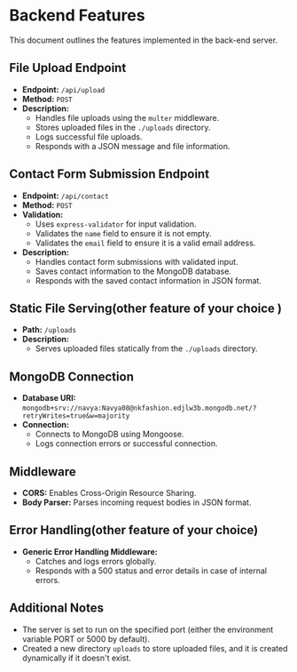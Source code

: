 # Backend Features

This document outlines the features implemented in the back-end server.

## File Upload Endpoint

- **Endpoint:** `/api/upload`
- **Method:** `POST`
- **Description:**
  - Handles file uploads using the `multer` middleware.
  - Stores uploaded files in the `./uploads` directory.
  - Logs successful file uploads.
  - Responds with a JSON message and file information.

## Contact Form Submission Endpoint

- **Endpoint:** `/api/contact`
- **Method:** `POST`
- **Validation:**
  - Uses `express-validator` for input validation.
  - Validates the `name` field to ensure it is not empty.
  - Validates the `email` field to ensure it is a valid email address.
- **Description:**
  - Handles contact form submissions with validated input.
  - Saves contact information to the MongoDB database.
  - Responds with the saved contact information in JSON format.

## Static File Serving(other feature of your choice )

- **Path:** `/uploads`
- **Description:**
  - Serves uploaded files statically from the `./uploads` directory.

## MongoDB Connection

- **Database URI:** `mongodb+srv://navya:Navya08@nkfashion.edjlw3b.mongodb.net/?retryWrites=true&w=majority`
- **Connection:**
  - Connects to MongoDB using Mongoose.
  - Logs connection errors or successful connection.

## Middleware

- **CORS:** Enables Cross-Origin Resource Sharing.
- **Body Parser:** Parses incoming request bodies in JSON format.

## Error Handling(other feature of your choice)

- **Generic Error Handling Middleware:**
  - Catches and logs errors globally.
  - Responds with a 500 status and error details in case of internal errors.

## Additional Notes

- The server is set to run on the specified port (either the environment variable PORT or 5000 by default).
- Created a new directory `uploads` to store uploaded files, and it is created dynamically if it doesn't exist.

